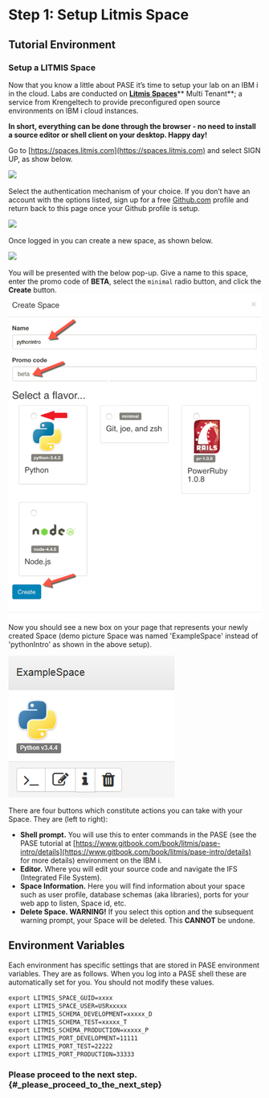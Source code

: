 # Step 1: Setup Litmis Space

## Tutorial Environment

### Setup a LITMIS Space

Now that you know a little about PASE it’s time to setup your lab on an IBM i in the cloud. Labs are conducted on [**Litmis Spaces**](https://kti.news/2iMWsjL)** Multi Tenant**; a service from Krengeltech to provide preconfigured open source environments on IBM i cloud instances.

**In short, everything can be done through the browser - no need to install a source editor or shell client on your desktop. Happy day!**

Go to [https://spaces.litmis.com](https://spaces.litmis.com) and select SIGN UP, as show below.

![](https://litmis.gitbooks.io/pase-intro/content/assets/litmis_signup1.png)

Select the authentication mechanism of your choice. If you don’t have an account with the options listed, sign up for a free [Github.com](http://github.com) profile and return back to this page once your Github profile is setup.

![](https://litmis.gitbooks.io/pase-intro/content/assets/litmis_signup2.png)

Once logged in you can create a new space, as shown below.

![](https://litmis.gitbooks.io/pase-intro/content/assets/litmis_signup2.5.png)

You will be presented with the below pop-up. Give a name to this space, enter the promo code of **BETA**, select the `minimal` radio button, and click the **Create** button.![](../.gitbook/assets/pythonflavorlitmissetup.png)Now you should see a new box on your page that represents your newly created Space \(demo picture Space was named 'ExampleSpace' instead of 'pythonIntro' as shown in the above setup\).

![](../.gitbook/assets/examplelitmisworkspacespage.PNG)

There are four buttons which constitute actions you can take with your Space. They are \(left to right\):

* **Shell prompt.** You will use this to enter commands in the PASE \(see the PASE tutorial at [https://www.gitbook.com/book/litmis/pase-intro/details](https://www.gitbook.com/book/litmis/pase-intro/details) for more details\) environment on the IBM i.
* **Editor.** Where you will edit your source code and navigate the IFS \(Integrated File System\).
* **Space Information.** Here you will find information about your space such as user profile, database schemas \(aka libraries\), ports for your web app to listen, Space id, etc.
* **Delete Space. WARNING!** If you select this option and the subsequent warning prompt, your Space will be deleted. This **CANNOT** be undone.

## Environment Variables

Each environment has specific settings that are stored in PASE environment variables. They are as follows. When you log into a PASE shell these are automatically set for you. You should not modify these values.

```text
export LITMIS_SPACE_GUID=xxxx
export LITMIS_SPACE_USER=USRxxxxx
export LITMIS_SCHEMA_DEVELOPMENT=xxxxx_D
export LITMIS_SCHEMA_TEST=xxxxx_T
export LITMIS_SCHEMA_PRODUCTION=xxxxx_P
export LITMIS_PORT_DEVELOPMENT=11111
export LITMIS_PORT_TEST=22222
export LITMIS_PORT_PRODUCTION=33333
```

### Please proceed to the next step. {#_please_proceed_to_the_next_step}

